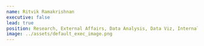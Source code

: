 ```yaml
---
name: Ritvik Ramakrishnan
executive: false
lead: true
position: Research, External Affairs, Data Analysis, Data Viz, Internal Affairs
image: ../assets/default_exec_image.png
---
```

